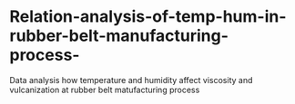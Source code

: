 # Relation-analysis-of-temp-hum-in-rubber-belt-manufacturing-process-

Data analysis how temperature and humidity affect viscosity and vulcanization at rubber belt matufacturing process
